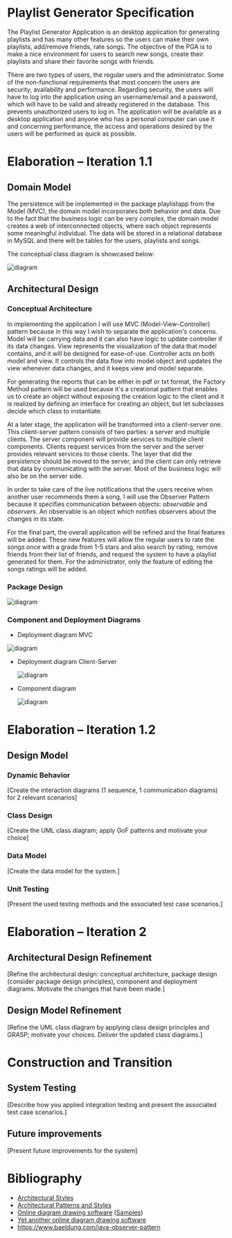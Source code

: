 # Playlist Generator Specification
The Playlist Generator Application is an desktop application for generating playlists and has many other features so the users can make their own playlists, add/remove friends, rate songs. The objective of the PGA is to make a nice environment for users to search new songs, create their playlists and share their favorite songs with friends.

There are two types of users, the regular users and the administrator. Some of the non-functional requirements that most concern the users are security, availability and performance. Regarding security, the users will have to log into the application using an username/email and a password, which will have to be valid and already registered in the database. This prevents unauthorized users to log in. The application will be available as a desktop application and anyone who has a personal computer can use it and concerning performance, the access and operations desired by the users will be performed as quick as possible.

# Elaboration – Iteration 1.1

## Domain Model
The persistence will be implemented in the package playlistapp from the Model (MVC), the domain model incorporates both behavior and data. Due to the fact that the business logic can be very complex, the domain model creates a web of interconnected objects, where each object represents some meaningful individual. The data will be stored in a relational database in MySQL and there will be tables for the users, playlists and songs.

The conceptual class diagram is showcased below:

![diagram](images/ful.png)

## Architectural Design

### Conceptual Architecture
In implementing the application I will use MVC (Model-View-Controller) pattern because in this way I wish to separate the application's concerns. Model will be carrying data and it can also have logic to update controller if its data changes. View represents the visualization of the data that model contains, and it will be designed for ease-of-use. Controller acts on both model and view. It controls the data flow into model object and updates the view whenever data changes, and it keeps view and model separate. 

For generating the reports that can be either in pdf or txt format, the Factory Method pattern will be used because it's a creational pattern that enables us to create an object without exposing the creation logic to the client and it is realized by defining an interface for creating an object, but let subclasses decide which class to instantiate. 

At a later stage, the application will be transformed into a client-server one. This client-server pattern consists of two parties: a server and multiple clients. The server component will provide services to multiple client components. Clients request services from the server and the server provides relevant services to those clients. The layer that did the persistence should be moved to the server, and the client can only retrieve that data by communicating with the server. Most of the business logic will also be on the server side. 

In order to take care of the live notifications that the users receive when another user recommends them a song, I will use the Observer Pattern because it specifies communication between objects: *observable* and *observers*. An observable is an object which notifies observers about the changes in its state.

For the final part, the overall application will be refined and the final features will be added. These new features will allow the regular users to rate the songs once with a grade from 1-5 stars and also search by rating, remove friends from their list of friends, and request the system to have a playlist generated for them. For the administrator, only the feature of editing the songs ratings will be added.

### Package Design
![diagram](images/packagemvc.png)

### Component and Deployment Diagrams

- Deployment diagram MVC

![diagram](images/deployment.png)

- Deployment diagram Client-Server

  ![diagram](images/csdeployment.png)

- Component diagram

  ![diagram](images/component.png)

# Elaboration – Iteration 1.2

## Design Model

### Dynamic Behavior
[Create the interaction diagrams (1 sequence, 1 communication diagrams) for 2 relevant scenarios]

### Class Design
[Create the UML class diagram; apply GoF patterns and motivate your choice]

### Data Model
[Create the data model for the system.]

### Unit Testing
[Present the used testing methods and the associated test case scenarios.]

# Elaboration – Iteration 2

## Architectural Design Refinement
[Refine the architectural design: conceptual architecture, package design (consider package design principles), component and deployment diagrams. Motivate the changes that have been made.]

## Design Model Refinement
[Refine the UML class diagram by applying class design principles and GRASP; motivate your choices. Deliver the updated class diagrams.]

# Construction and Transition

## System Testing
[Describe how you applied integration testing and present the associated test case scenarios.]

## Future improvements
[Present future improvements for the system]

# Bibliography
- [Architectural Styles](https://docs.microsoft.com/en-us/azure/architecture/guide/architecture-styles/)
- [Architectural Patterns and Styles](https://msdn.microsoft.com/en-us/library/ee658117.aspx)
- [Online diagram drawing software](https://yuml.me/) ([Samples](https://yuml.me/diagram/scruffy/class/samples))
- [Yet another online diagram drawing software](https://www.draw.io)
- <https://www.baeldung.com/java-observer-pattern>
